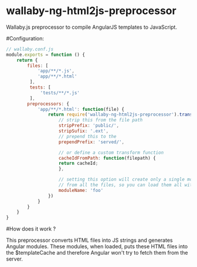 # wallaby-ng-html2js-preprocessor
 Wallaby.js preprocessor to compile AngularJS templates to JavaScript.

#Configuration:

```js
// wallaby.conf.js
module.exports = function () {
    return {
        files: [
            'app/**/*.js',
            'app/**/*.html'
         ],
         tests: [
             'tests/**/*.js'
         ],
        preprocessors: {
            'app/**/*.html': function(file) {
                return require('wallaby-ng-html2js-preprocessor').transform(file, {
                    // strip this from the file path
                    stripPrefix: 'public/',
                    stripSufix: '.ext',
                    // prepend this to the
                    prependPrefix: 'served/',

                    // or define a custom transform function
                    cacheIdFromPath: function(filepath) {
                    return cacheId;
                    },

                    // setting this option will create only a single module that contains templates
                    // from all the files, so you can load them all with module('foo')
                    moduleName: 'foo'
                })
            }
        }
    }
}
```

#How does it work ?

This preprocessor converts HTML files into JS strings and generates Angular modules. These modules, when loaded, puts these HTML files into the $templateCache and therefore Angular won't try to fetch them from the server.